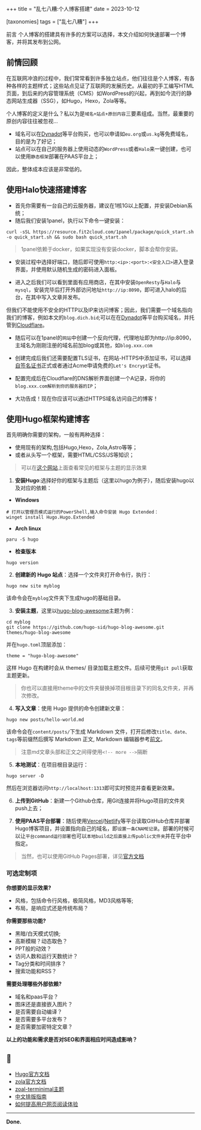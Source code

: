 +++
title = "乱七八糟:个人博客搭建"
date = 2023-10-12

[taxonomies]
tags = ["乱七八糟"]
+++


前言 个人博客的搭建具有许多的方案可以选择，本文介绍如何快速部署一个博客，并将其发布到公网。
<!-- more -->

## 前情回顾
在互联网冲浪的过程中，我们常常看到许多独立站点，他们往往是个人博客，有各种各样的主题样式；这些站点见证了互联网的发展历史。从最初的手工编写HTML页面，到后来的内容管理系统（CMS）如WordPress的兴起，再到如今流行的静态网站生成器（SSG），如Hugo，Hexo，Zola等等。

个人博客的定义是什么？私以为是``域名+站点+原创内容``三要素组成。当然，最重要的原创内容往往被忽视...

- 域名可以在[Dynadot](https://www.dynadot.com/)等平台购买，也可以申请如``eu.org``或``us.kg``等免费域名，目的是为了好记；
- 站点可以在自己的服务器上使用动态的``WordPress``或者``Halo``来一键创建，也可以使用``静态框架``部署在PAAS平台上；

因此，整体成本应该是非常低的。

## 使用Halo快速搭建博客

- 首先你需要有一台自己的云服务器，建议在1核1G以上配置，并安装Debian系统；
- 随后我们安装1panel，执行以下命令一键安装：
```
curl -sSL https://resource.fit2cloud.com/1panel/package/quick_start.sh -o quick_start.sh && sudo bash quick_start.sh
```
> 1panel依赖于docker，如果实现没有安装docker，脚本会帮你安装。

- 安装过程中选择好端口，随后即可使用``http:<ip>:<port>:<安全入口>``进入登录界面，并使用默认随机生成的密码进入面板。

- 进入之后我们可以看到里面有应用商店，在其中安装``OpenResty``与``Halo``与``mysql``，安装完毕后打开外部访问地址``http://ip:8090``，即可进入halo的后台，在其中写入文章并发布。

但我们不能使用不安全的HTTP以及IP来访问博客；因此，我们需要一个域名指向我们的博客，例如本文的``blog.dich.bid``;可以在在[Dynadot](https://www.dynadot.com/)等平台购买域名，并托管到[Cloudflare](https://askai.glarity.app/zh-CN/search/%E5%A6%82%E4%BD%95%E5%B0%86Dynadot%E6%B3%A8%E5%86%8C%E7%9A%84%E5%9F%9F%E5%90%8D%E8%BD%AC%E7%A7%BB%E5%88%B0Cloudflare)。

- 随后可以在1panel的``网站``中创建一个反向代理，代理地址即为http://ip:8090，主域名为刚刚注册的域名前加blog或其他，如``blog.xxx.com``

- 创建完成后我们还需要配置TLS证书，在网站-HTTPS中添加证书，可以选择[自签名证书](https://bkssl.com/ssl/selfsign)正式或者通过Acme申请免费的``Let's Encrypt``证书。

- 配置完成后在Cloudflare的DNS解析界面创建一个A记录，将你的``blog.xxx.com解析到你的服务器的IP``；

- 大功告成！现在你应该可以通过HTTPS域名访问自己的博客！

## 使用Hugo框架构建博客

首先明确你需要的架构，一般有两种选择：
- 使用现有的架构,包括Hugo,Hexo，Zola,Astro等等；
- 或者从头写一个框架，需要HTML/CSS/JS等知识；

> 可以在[这个网站](https://jamstackthemes.dev/)上面查看常见的框架与主题的显示效果

1. **安装Hugo**:选择好你的框架与主题后（这里以hugo为例子），随后安装hugo以及对应的依赖：

- **Windows**
```
# 打开以管理员模式运行的PowerShell,输入命令安装 Hugo Extended：
winget install Hugo.Hugo.Extended
```
- **Arch linux**
```
paru -S hugo
```
- **检查版本**
```
hugo version
```

2. **创建新的 Hugo 站点**：选择一个文件夹打开命令行，执行：
```
hugo new site myblog
```
该命令会在``myblog``文件夹下生成hugo的基础目录。

3. **安装主题**，这里以[hugo-blog-awesome](https://jamstackthemes.dev/theme/hugo-blog-awesome/)主题为例：

```
cd myblog
git clone https://github.com/hugo-sid/hugo-blog-awesome.git themes/hugo-blog-awesome
```
并在``hugo.toml``顶层添加：
```
theme = "hugo-blog-awesome"
```
这样 Hugo 在构建时会从 themes/ 目录加载主题文件。后续可使用``git pull``获取主题更新。

> 你也可以直接用theme中的文件夹替换掉项目根目录下的同名文件夹，并再次修改。

4. **写入文章**：使用 Hugo 提供的命令创建新文章：
```
hugo new posts/hello-world.md
```
该命令会在``content/posts/``下生成 Markdown 文件，打开后修改``title、date、tags``等前缀然后撰写 Markdown 正文, Markdown 编辑器参考[前文](https://blog.dich.bid/about-markdown/)。

> 注意md文章头部和正文之间得使用``<!-- more -->``隔断

5. **本地测试**：在项目根目录运行：
```
hugo server -D
```
然后在浏览器访问``http://localhost:1313``即可实时预览并查看更新效果。

6. **上传到GitHub**：新建一个Github仓库，用Git连接并将Hugo项目的文件夹push上去；

7. **使用PAAS平台部署**：随后使用[Vercel](https://vercel.com)/[Netlify](https://www.netlify.com/)等平台读取GitHub仓库并部署Hugo博客项目，并设置指向自己的域名，即``设置一条CNAME记录``。部署的时候可以让``平台command运行部署``也可以``本地build之后直接上传public文件夹``并在平台中指定。

> 当然，也可以使用GitHub Pages部署，详见[官方文档](https://docs.github.com/zh/pages/quickstart?library=true)
### 可选定制项

**你想要的显示效果?**

- 风格，包括命令行风格，极简风格，MD3风格等等;
- 布局，是响应式还是传统布局？

**你需要那些功能?**

- 黑暗/白天模式切换;
- 高斯模糊？动态取色？
- PPT般的动效？
- 访问人数和运行天数统计？
- Tag分类和时间排序？
- 搜索功能和RSS？

**需要处理哪些外部依赖?**

- 域名和paas平台？
- 图床还是直接嵌入图片？
- 是否需要自动编译？
- 是否需要多平台发布？
- 是否需要加密特定文章？

**以上的功能和需求是否对SEO和界面相应时间造成影响？**

## 🔗
- [Hugo官方文档](https://gohugo.io/documentation/)
- [zola官方文档](https://www.getzola.org/documentation/getting-started/overview/)
- [zoal-terminimal主题](https://github.com/pawroman/zola-theme-terminimal)
- [中文排版指南](https://github.com/aaranxu/chinese-copywriting-guidelines)
- [如何提高用户网页阅读体验](https://atpx.com/blog/improving-online-reading-experience/)

---
**Done.**